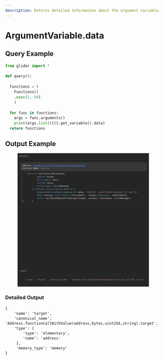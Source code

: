 ```yaml
---
description: Returns detailed information about the argument variable.
---
```


# ArgumentVariable.data

## Query Example

```python
from glider import *

def query():

  functions = (
    Functions()
    .exec(1, 50)
    )

  for func in functions:
    args = func.arguments()
    print(args.list()[0].get_variable().data)
  return functions
```

## Output Example

<figure><img src="../../../.gitbook/assets/image (35).png" alt=""><figcaption></figcaption></figure>

### Detailed Output

```json5
{
    'name': 'target',
    'canonical_name': 'Address.functionCallWithValue(address,bytes,uint256,string).target',
    'type': {
        'type': 'elementary',
        'name': 'address'
     }, 
     'memory_type': 'memory'
}
```
